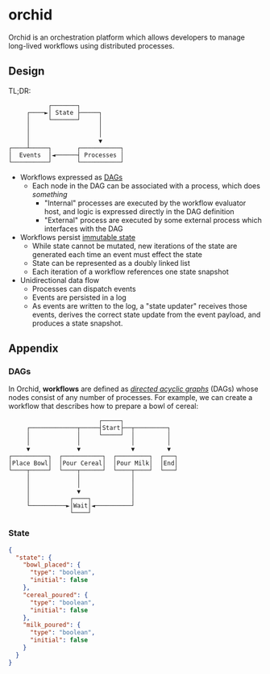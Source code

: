 # orchid

Orchid is an orchestration platform which allows developers to manage long-lived workflows using distributed processes.

## Design

TL;DR:

```
           ┌───────┐
     ┌────►│ State ├─────┐
     │     └───────┘     │
     │                   │
     │                   │
     │                   ▼
┌────┴─────┐       ┌───────────┐
│  Events  │◄──────┤ Processes │
└──────────┘       └───────────┘
```

* Workflows expressed as [DAGs](dags)
    * Each node in the DAG can be associated with a process, which does _something_
        * "Internal" processes are executed by the workflow evaluator host, and logic is expressed directly in the DAG definition
        * "External" process are executed by some external process which interfaces with the DAG
* Workflows persist [immutable state](state)
    * While state cannot be mutated, new iterations of the state are generated each time an event must effect the state
    * State can be represented as a doubly linked list
    * Each iteration of a workflow references one state snapshot
* Unidirectional data flow
    * Processes can dispatch events
    * Events are persisted in a log
    * As events are written to the log, a "state updater" receives those events, derives the correct state update from the event payload, and produces a state snapshot. 

## Appendix

<a id="dags" />

### DAGs

In Orchid, __workflows__ are defined as _[directed acyclic graphs](https://en.wikipedia.org/wiki/Directed_acyclic_graph)_ (DAGs) whose nodes consist of any number of processes. For example, we can create a workflow that describes how to prepare a bowl of cereal:

```
                         ┌─────┐
     ┌─────────────┬─────┤Start├──┬─────────┐
     │             │     └─────┘  │         │
     │             │              │         │
     ▼             ▼              ▼         ▼
┌──────────┐  ┌───────────┐  ┌─────────┐  ┌───┐
│Place Bowl│  │Pour Cereal│  │Pour Milk│  │End│
└────┬─────┘  └────┬──────┘  └────┬────┘  └───┘
     │             │              │
     │             │              │
     │             ▼              │
     │           ┌────┐           │
     └──────────►│Wait│◄──────────┘
                 └────┘
```

### State

<a id="state" />

```json
{
  "state": {
    "bowl_placed": {
      "type": "boolean",
      "initial": false
    },
    "cereal_poured": {
      "type": "boolean",
      "initial": false
    },
    "milk_poured": {
      "type": "boolean",
      "initial": false
    }
  }
}
```